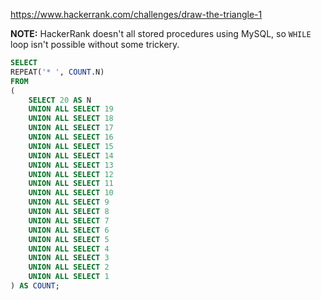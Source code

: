 https://www.hackerrank.com/challenges/draw-the-triangle-1

**NOTE:** HackerRank doesn't all stored procedures using MySQL, so `WHILE` loop isn't possible without some trickery.

```sql
SELECT
REPEAT('* ', COUNT.N)
FROM
(
    SELECT 20 AS N
    UNION ALL SELECT 19
    UNION ALL SELECT 18
    UNION ALL SELECT 17
    UNION ALL SELECT 16
    UNION ALL SELECT 15
    UNION ALL SELECT 14
    UNION ALL SELECT 13
    UNION ALL SELECT 12
    UNION ALL SELECT 11
    UNION ALL SELECT 10
    UNION ALL SELECT 9
    UNION ALL SELECT 8
    UNION ALL SELECT 7
    UNION ALL SELECT 6
    UNION ALL SELECT 5
    UNION ALL SELECT 4
    UNION ALL SELECT 3
    UNION ALL SELECT 2
    UNION ALL SELECT 1
) AS COUNT;
```
